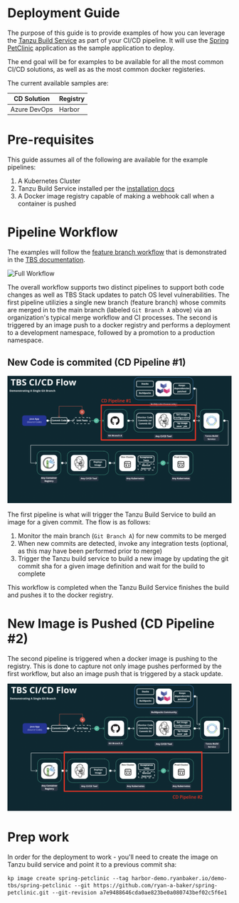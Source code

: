 # Deployment Guide

The purpose of this guide is to provide examples of how you can leverage the [Tanzu Build Service](https://tanzu.vmware.com/build-service) as part of your CI/CD pipeline. It will use the [Spring PetClinic](https://github.com/spring-projects/spring-petclinic) application as the sample application to deploy.

The end goal will be for examples to be available for all the most common CI/CD solutions, as well as as the most common docker registeries.

The current available samples are:

| CD Solution | Registry |
| ----------- | ----------- |
| Azure DevOps | Harbor |

# Pre-requisites 

This guide assumes all of the following are available for the example pipelines:

1.  A Kubernetes Cluster
2.  Tanzu Build Service installed per the [installation docs](https://docs.pivotal.io/build-service/1-2/installing.html)
3.  A Docker image registry capable of making a webhook call when a container is pushed

# Pipeline Workflow

The examples will follow the [feature branch workflow](https://docs.pivotal.io/build-service/1-2/tbs-in-ci.html) that is demonstrated in the [TBS documentation](https://www.atlassian.com/git/tutorials/comparing-workflows/feature-branch-workflow).  

![Full Workflow](https://docs.pivotal.io/build-service/1-2/images/ci_flow_full.png)

The overall workflow supports two distinct pipelines to support both code changes as well as TBS Stack updates to patch OS level vulnerabilities.  The first pipeline utilizies a single new branch (feature branch) whose commits are merged in to the main branch (labeled `Git Branch A` above) via an organization's typical merge workflow and CI processes.  The second is triggered by an image push to a docker registry and performs a deployment to a development namespace, followed by a promotion to a production namespace.

## New Code is commited (CD Pipeline #1)

![Pipeline #1](images/cd-pipeline-1.png)

The first pipeline is what will trigger the Tanzu Build Service to build an image for a given commit.  The flow is as follows:

1.  Monitor the main branch (`Git Branch A`) for new commits to be merged
2.  When new commits are detected, invoke any integration tests (optional, as this may have been performed prior to merge)
3.  Trigger the Tanzu build service to build a new image by updating the git commit sha for a given image definition and wait for the build to complete

This workflow is completed when the Tanzu Build Service finishes the build and pushes it to the docker registry.

# New Image is Pushed (CD Pipeline #2)

The second pipeline is triggered when a docker image is pushing to the registry.  This is done to capture not only image pushes performed by the first workflow, but also an image push that is triggered by a stack update. 

![Pipeline #2](images/cd-pipeline-2.png)

# Prep work

In order for the deployment to work - you'll need to create the image on Tanzu build service and point it to a previous commit sha:

```
kp image create spring-petclinic --tag harbor-demo.ryanbaker.io/demo-tbs/spring-petclinic --git https://github.com/ryan-a-baker/spring-petclinic.git --git-revision a7e9488646cda0ae823be0a080743bef02c5f6e1
```